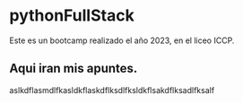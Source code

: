 # pythonFullStack
Este es un bootcamp realizado el año 2023, en el liceo ICCP.


## Aqui iran mis apuntes.
aslkdflasmdlfkasldkflaskdflksdlfksldkflsakdflksadlfksalf
